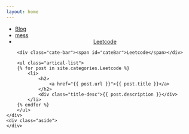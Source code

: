 ```yaml
---
layout: home
---
```


<div class="index-content mess">
    <div class="section">
        <ul class="artical-cate">
            <li><a href="/"><span>Blog</span></a></li>
            <li><a href="/"><span>mess</span></a></li>
            <li class="on" style="text-align:center"><a href="/Leetcode"><span>Leetcode</span></a></li>
        </ul>

        <div class="cate-bar"><span id="cateBar">Leetcode</span></div>

        <ul class="artical-list">
        {% for post in site.categories.Leetcode %}
            <li>
                <h2>
                    <a href="{{ post.url }}">{{ post.title }}</a>
                </h2>
                <div class="title-desc">{{ post.description }}</div>
            </li>
        {% endfor %}
        </ul>
    </div>
    <div class="aside">
    </div>
</div>
